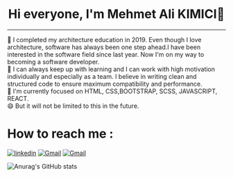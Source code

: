 ### <h1 align="center">Hi everyone, I'm Mehmet Ali KIMICI👋</h1><hr>

🔭 I completed my architecture education in 2019. Even though I love architecture, software has always been one step ahead.I have been interested in the software field since last year. Now I'm on my way to becoming a software developer.<br>
👯 I can always keep up with learning and I can work with high motivation individually and especially as a team. I believe in writing clean and structured code to ensure maximum compatibility and performance.<br> 
🌱 I'm currently focused on HTML, CSS,BOOTSTRAP, SCSS, JAVASCRIPT, REACT. <br>
😄 But it will not be limited to this in the future.

# How to reach me : <br>
[![linkedin](https://img.shields.io/badge/LinkedIn-0077B5?style=for-the-badge&logo=linkedin&logoColor=white)](https://www.linkedin.com/in/mehmetalikimici/) [![Gmail](https://img.shields.io/badge/Gmail-D14836?style=for-the-badge&logo=gmail&logoColor=white)](mailto:malikimici@gmail.com) 
[![Gmail](https://img.shields.io/badge/Gmail-D14836?style=for-the-badge&logo=gmail&logoColor=white)](mailto:malikimici@gmail.com)


<!--
**mehmetalikimici/mehmetalikimici** is a ✨ _special_ ✨ repository because its `README.md` (this file) appears on your GitHub profile.

Here are some ideas to get you started:

- 🔭 I’m currently working on ...
- 🌱 I’m currently learning ...
- 👯 I’m looking to collaborate on ...
- 🤔 I’m looking for help with ...
- 💬 Ask me about ...
- 📫 How to reach me: ...
- 😄 Pronouns: ...
- ⚡ Fun fact: ...
-->
![Anurag's GitHub stats](https://github-readme-stats.vercel.app/api?username=mehmetalikimici&show_icons=true&theme=dark)
